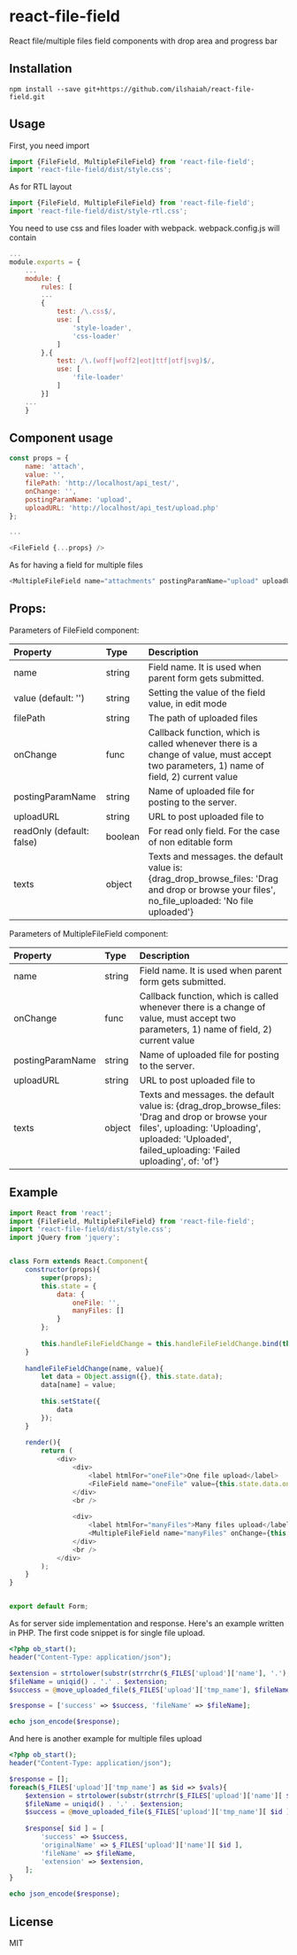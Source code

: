 # react-file-field

React file/multiple files field components with drop area and progress bar

## Installation

`npm install --save git+https://github.com/ilshaiah/react-file-field.git`

## Usage

First, you need import

```js
import {FileField, MultipleFileField} from 'react-file-field';
import 'react-file-field/dist/style.css';
```

As for RTL layout

```js
import {FileField, MultipleFileField} from 'react-file-field';
import 'react-file-field/dist/style-rtl.css';
```

You need to use css and files loader with webpack. webpack.config.js will contain

```js
...
module.exports = {
    ...
    module: {
        rules: [
        ...
        {
            test: /\.css$/,
            use: [
                'style-loader',
                'css-loader'
            ]
        },{
            test: /\.(woff|woff2|eot|ttf|otf|svg)$/,
            use: [
                'file-loader'
            ]
        }]
    ...
    }
```

## Component usage

```js
const props = {
    name: 'attach',
    value: '',
    filePath: 'http://localhost/api_test/',
    onChange: '',
    postingParamName: 'upload',
    uploadURL: 'http://localhost/api_test/upload.php'
};

...

<FileField {...props} />
```

As for having a field for multiple files

```js
<MultipleFileField name="attachments" postingParamName="upload" uploadURL="http://localhost/api_test/upload.php" />
```

## Props:

Parameters of FileField component:

| Property               | Type   | Description                                                                                          |
| :--------------------- | :----- | :--------------------------------------------------------------------------------------------------- |
| name                   | string | Field name. It is used when parent form gets submitted.          |
| value (default: '')    | string | Setting the value of the field value, in edit mode               |
| filePath               | string | The path of uploaded files                                       |
| onChange               | func   | Callback function, which is called whenever there is a change of value, must accept two parameters, 1) name of field, 2) current value                                            |
| postingParamName       | string | Name of uploaded file for posting to the server.                 |
| uploadURL              | string | URL to post uploaded file to                                     |
| readOnly (default: false)| boolean| For read only field. For the case of non editable form         |
| texts                  | object | Texts and messages. the default value is: {drag_drop_browse_files: 'Drag and drop or browse your files', no_file_uploaded: 'No file uploaded'}                                                                                                    |

Parameters of MultipleFileField component:

| Property               | Type   | Description                                                                                          |
| :--------------------- | :----- | :--------------------------------------------------------------------------------------------------- |
| name                   | string | Field name. It is used when parent form gets submitted.          |
| onChange               | func   | Callback function, which is called whenever there is a change of value, must accept two parameters, 1) name of field, 2) current value                                            |
| postingParamName       | string | Name of uploaded file for posting to the server.                 |
| uploadURL              | string | URL to post uploaded file to                                     |
| texts                  | object | Texts and messages. the default value is: {drag_drop_browse_files: 'Drag and drop or browse your files', uploading: 'Uploading', uploaded: 'Uploaded', failed_uploading: 'Failed uploading', of: 'of'}

## Example

```js
import React from 'react';
import {FileField, MultipleFileField} from 'react-file-field';
import 'react-file-field/dist/style.css';
import jQuery from 'jquery';


class Form extends React.Component{
    constructor(props){
        super(props);
        this.state = {
            data: {
                oneFile: '',
                manyFiles: []
            }
        };
        
        this.handleFileFieldChange = this.handleFileFieldChange.bind(this);
    }
    
    handleFileFieldChange(name, value){
        let data = Object.assign({}, this.state.data);
        data[name] = value;
        
        this.setState({
            data
        });
    }
    
    render(){
        return (
            <div>
                <div>
                    <label htmlFor="oneFile">One file upload</label>
                    <FileField name="oneFile" value={this.state.data.oneFile} filePath="http://localhost/api_test/" onChange={this.handleFileFieldChange} postingParamName="upload" uploadURL="http://localhost/api_test/upload.php" />
                </div>
                <br />
                
                <div>
                    <label htmlFor="manyFiles">Many files upload</label>
                    <MultipleFileField name="manyFiles" onChange={this.handleFileFieldChange} postingParamName="upload" uploadURL="http://localhost/api_test/upload2.php" />
                </div>
                <br />
            </div>
        );
    }
}


export default Form;
```

As for server side implementation and response. Here's an example written in PHP.
The first code snippet is for single file upload.

```php
<?php ob_start();
header("Content-Type: application/json");

$extension = strtolower(substr(strrchr($_FILES['upload']['name'], '.'), 1));
$fileName = uniqid() . '.' . $extension;
$success = @move_uploaded_file($_FILES['upload']['tmp_name'], $fileName);

$response = ['success' => $success, 'fileName' => $fileName];

echo json_encode($response);
```

And here is another example for multiple files upload

```php
<?php ob_start();
header("Content-Type: application/json");

$response = [];
foreach($_FILES['upload']['tmp_name'] as $id => $vals){
    $extension = strtolower(substr(strrchr($_FILES['upload']['name'][ $id ], '.'), 1));
    $fileName = uniqid() . '.' . $extension;
    $success = @move_uploaded_file($_FILES['upload']['tmp_name'][ $id ], $fileName);
    
    $response[ $id ] = [
        'success' => $success,
        'originalName' => $_FILES['upload']['name'][ $id ],
        'fileName' => $fileName,
        'extension' => $extension,
    ];
}

echo json_encode($response);
```

## License

MIT